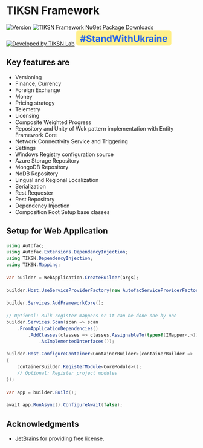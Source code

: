 # TIKSN Framework

[![Version](https://img.shields.io/nuget/v/TIKSN-Framework.svg)](https://www.nuget.org/packages/TIKSN-Framework)
[![TIKSN Framework NuGet Package Downloads](https://img.shields.io/nuget/dt/TIKSN-Framework)](https://www.nuget.org/packages/TIKSN-Framework)
[![Developed by TIKSN Lab](https://img.shields.io/badge/Developed%20by-TIKSN%20Lab-orange.svg)](https://tiksn.com/project/tiksn-framework/)
[![StandWithUkraine](https://raw.githubusercontent.com/vshymanskyy/StandWithUkraine/main/badges/StandWithUkraine.svg)](https://github.com/vshymanskyy/StandWithUkraine/blob/main/docs/README.md)

## Key features are

* Versioning
* Finance, Currency
* Foreign Exchange
* Money
* Pricing strategy
* Telemetry
* Licensing
* Composite Weighted Progress
* Repository and Unity of Wok pattern implementation with Entity Framework Core
* Network Connectivity Service and Triggering
* Settings
* Windows Registry configuration source
* Azure Storage Repository
* MongoDB Repository
* NoDB Repository
* Lingual and Regional Localization
* Serialization
* Rest Requester
* Rest Repository
* Dependency Injection
* Composition Root Setup base classes

## Setup for Web Application

```csharp
using Autofac;
using Autofac.Extensions.DependencyInjection;
using TIKSN.DependencyInjection;
using TIKSN.Mapping;

var builder = WebApplication.CreateBuilder(args);

builder.Host.UseServiceProviderFactory(new AutofacServiceProviderFactory());

builder.Services.AddFrameworkCore();

// Optional: Bulk register mappers or it can be done one by one
builder.Services.Scan(scan => scan
    .FromApplicationDependencies()
        .AddClasses(classes => classes.AssignableTo(typeof(IMapper<,>)))
            .AsImplementedInterfaces());

builder.Host.ConfigureContainer<ContainerBuilder>(containerBuilder =>
{
    containerBuilder.RegisterModule<CoreModule>();
    // Optional: Register project modules
});

var app = builder.Build();

await app.RunAsync().ConfigureAwait(false);

```

## Acknowledgments

* [JetBrains](https://www.jetbrains.com/?from=TIKSN-Framework) for providing free license.
